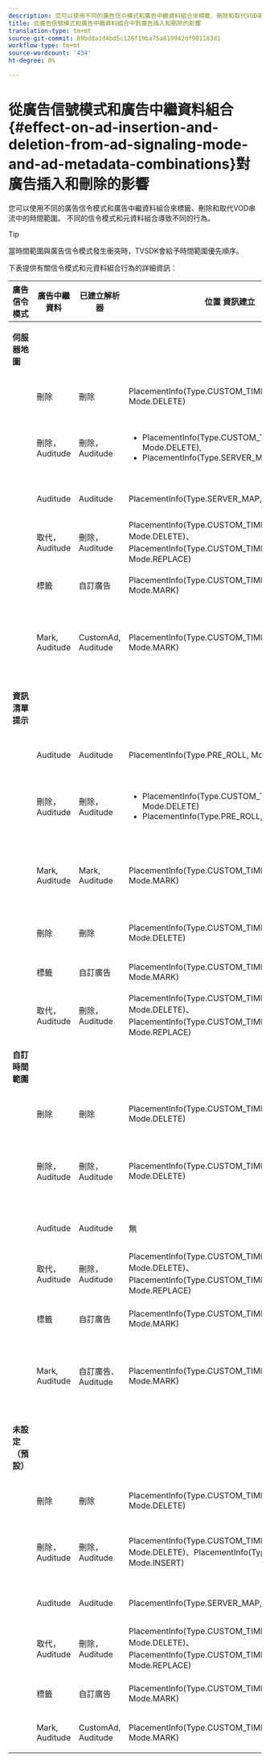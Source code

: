 ```yaml
---
description: 您可以使用不同的廣告信令模式和廣告中繼資料組合來標籤、刪除和取代VOD串流中的時間範圍。 不同的信令模式和元資料組合導致不同的行為。
title: 從廣告信號模式和廣告中繼資料組合中對廣告插入和刪除的影響
translation-type: tm+mt
source-git-commit: 89bdda1d4bd5c126f19ba75a819942df901183d1
workflow-type: tm+mt
source-wordcount: '434'
ht-degree: 0%

---
```



# 從廣告信號模式和廣告中繼資料組合{#effect-on-ad-insertion-and-deletion-from-ad-signaling-mode-and-ad-metadata-combinations}對廣告插入和刪除的影響

您可以使用不同的廣告信令模式和廣告中繼資料組合來標籤、刪除和取代VOD串流中的時間範圍。 不同的信令模式和元資料組合導致不同的行為。

>[!TIP]
>
>當時間範圍與廣告信令模式發生衝突時，TVSDK會給予時間範圍優先順序。

下表提供有關信令模式和元資料組合行為的詳細資訊：

<table id="table_6044AA1ACFA244FA814EA2D0766C6D12"> 
 <thead> 
  <tr> 
   <th class="entry"> 廣告信令模式 </th> 
   <th class="entry"> 廣告中繼資料 </th> 
   <th class="entry"> 已建立解析器 </th> 
   <th class="entry"><span class="codeph"> 位置</span> 資訊建立 </th> 
   <th class="entry"> 結果行為 </th> 
  </tr> 
 </thead>
 <tbody> 
  <tr> 
   <td colname="1"> <p><b>伺服器地圖</b> </p> </td> 
   <td colname="2"> </td> 
   <td colname="3"> </td> 
   <td colname="4"> </td> 
   <td colname="5"> </td> 
  </tr> 
  <tr> 
   <td> </td> 
   <td> 刪除 </td> 
   <td> 刪除 </td> 
   <td><span class="codeph"> PlacementInfo(Type.CUSTOM_TIME_RANGE, Mode.DELETE)</span> </td> 
   <td> 已刪除範圍 </td> 
  </tr> 
  <tr> 
   <td></td> 
   <td> 刪除， Auditude </td> 
   <td> 刪除， Auditude </td> 
   <td> 
    <ul id="ul_E0A2F885E93B4D23A486C37B305E17D8"> 
     <li id="li_D977B398D3904A44AFEC4B05AB0E3340"><span class="codeph"> PlacementInfo(Type.CUSTOM_TIME_RANGE, Mode.DELETE),  </span> </li> 
     <li id="li_439886CB38AA46239C2E40352443888A"><span class="codeph"> PlacementInfo(Type.SERVER_MAP,Mode.INSERT)</span> </li> 
    </ul> </td> 
   <td> 刪除範圍，插入廣告 </td> 
  </tr> 
  <tr> 
   <td></td> 
   <td> Auditude </td> 
   <td> Auditude </td> 
   <td><span class="codeph"> PlacementInfo(Type.SERVER_MAP,Mode.INSERT)</span> </td> 
   <td> 插入的廣告 </td> 
  </tr> 
  <tr> 
   <td></td> 
   <td> 取代，Auditude </td> 
   <td> 刪除， Auditude </td> 
   <td><span class="codeph"> PlacementInfo(Type.CUSTOM_TIME_RANGE, Mode.DELETE)、PlacementInfo(Type.CUSTOM_TIME_RANGE、Mode.REPLACE)</span> </td> 
   <td> 已取代範圍 </td> 
  </tr> 
  <tr> 
   <td></td> 
   <td> 標籤 </td> 
   <td> 自訂廣告 </td> 
   <td><span class="codeph"> PlacementInfo(Type.CUSTOM_TIME_RANGE, Mode.MARK)</span> </td> 
   <td> 標籤的範圍 </td> 
  </tr> 
  <tr> 
   <td></td> 
   <td> Mark, Auditude </td> 
   <td> CustomAd, Auditude </td> 
   <td><span class="codeph"> PlacementInfo(Type.CUSTOM_TIME_RANGE, Mode.MARK)</span> </td> 
   <td> 標籤範圍，未插入廣告 </td> 
  </tr> 
  <tr> 
   <td colname="1"> <p><b>資訊清單提示</b> </p> </td> 
   <td colname="2"> </td> 
   <td colname="3"> </td> 
   <td colname="4"> </td> 
   <td colname="5"> </td> 
  </tr> 
  <tr> 
   <td></td> 
   <td> Auditude </td> 
   <td> Auditude </td> 
   <td><span class="codeph"> PlacementInfo(Type.PRE_ROLL, Mode.INSERT)</span> </td> 
   <td> 插入的廣告 </td> 
  </tr> 
  <tr> 
   <td></td> 
   <td> 刪除， Auditude </td> 
   <td> 刪除， Auditude </td> 
   <td> 
    <ul id="ul_2DD298538E9344B9BAB882485BB57747"> 
     <li id="li_F39A69EFA7ED45C18978A2C462AF7641"><span class="codeph"> PlacementInfo(Type.CUSTOM_TIME_RANGE, Mode.DELETE)</span> </li> 
     <li id="li_8CCDA3B1C63F4BC396F28F443D8C42F8"><span class="codeph"> PlacementInfo(Type.PRE_ROLL, Mode.INSERT)</span> </li> 
    </ul> </td> 
   <td> 刪除範圍，插入廣告 </td> 
  </tr> 
  <tr> 
   <td></td> 
   <td> Mark, Auditude </td> 
   <td> Mark, Auditude </td> 
   <td><span class="codeph"> PlacementInfo(Type.CUSTOM_TIME_RANGE, Mode.MARK)</span> </td> 
   <td> 標籤範圍，未插入廣告 </td> 
  </tr> 
  <tr> 
   <td></td> 
   <td> 刪除 </td> 
   <td> 刪除 </td> 
   <td><span class="codeph"> PlacementInfo(Type.CUSTOM_TIME_RANGE, Mode.DELETE)</span> </td> 
   <td> 已刪除範圍 </td> 
  </tr> 
  <tr> 
   <td></td> 
   <td> 標籤 </td> 
   <td> 自訂廣告 </td> 
   <td><span class="codeph"> PlacementInfo(Type.CUSTOM_TIME_RANGE, Mode.MARK)</span> </td> 
   <td> 標籤的範圍 </td> 
  </tr> 
  <tr> 
   <td></td> 
   <td> 取代，Auditude </td> 
   <td> 刪除， Auditude </td> 
   <td><span class="codeph"> PlacementInfo(Type.CUSTOM_TIME_RANGE, Mode.DELETE)、PlacementInfo(Type.CUSTOM_TIME_RANGE、Mode.REPLACE)</span> </td> 
   <td> 已取代範圍 </td> 
  </tr> 
  <tr> 
   <td colname="1"> <p><b>自訂時間範圍</b> </p> </td> 
   <td colname="2"> </td> 
   <td colname="3"> </td> 
   <td colname="4"> </td> 
   <td colname="5"> </td> 
  </tr> 
  <tr> 
   <td></td> 
   <td> 刪除 </td> 
   <td> 刪除 </td> 
   <td><span class="codeph"> PlacementInfo(Type.CUSTOM_TIME_RANGE, Mode.DELETE)</span> </td> 
   <td> 已刪除範圍 </td> 
  </tr> 
  <tr> 
   <td></td> 
   <td> 刪除， Auditude </td> 
   <td> 刪除， Auditude </td> 
   <td><span class="codeph"> PlacementInfo(Type.CUSTOM_TIME_RANGE, Mode.DELETE)</span> </td> 
   <td> 已刪除範圍，未插入廣告 </td> 
  </tr> 
  <tr> 
   <td></td> 
   <td> Auditude </td> 
   <td> Auditude </td> 
   <td> 無 </td> 
   <td> 未插入廣告 </td> 
  </tr> 
  <tr> 
   <td></td> 
   <td> 取代，Auditude </td> 
   <td> 刪除， Auditude </td> 
   <td><span class="codeph"> PlacementInfo(Type.CUSTOM_TIME_RANGE, Mode.DELETE)、PlacementInfo(Type.CUSTOM_TIME_RANGE、Mode.REPLACE)</span> </td> 
   <td> 以廣告取代範圍 </td> 
  </tr> 
  <tr> 
   <td></td> 
   <td> 標籤 </td> 
   <td> 自訂廣告 </td> 
   <td><span class="codeph"> PlacementInfo(Type.CUSTOM_TIME_RANGE, Mode.MARK)</span> </td> 
   <td> 標籤的範圍 </td> 
  </tr> 
  <tr> 
   <td></td> 
   <td> Mark, Auditude </td> 
   <td> 自訂廣告、Auditude </td> 
   <td><span class="codeph"> PlacementInfo(Type.CUSTOM_TIME_RANGE, Mode.MARK)</span> </td> 
   <td> 標籤範圍，未插入廣告 </td> 
  </tr> 
  <tr> 
   <td colname="1"> <p><b>未設定（預設）</b> </p> </td> 
   <td colname="2"> </td> 
   <td colname="3"> </td> 
   <td colname="4"> </td> 
   <td colname="5"> </td> 
  </tr> 
  <tr> 
   <td></td> 
   <td> 刪除 </td> 
   <td> 刪除 </td> 
   <td><span class="codeph"> PlacementInfo(Type.CUSTOM_TIME_RANGE, Mode.DELETE)</span> </td> 
   <td> 已刪除範圍 </td> 
  </tr> 
  <tr> 
   <td></td> 
   <td> 刪除， Auditude </td> 
   <td> 刪除， Auditude </td> 
   <td><span class="codeph"> PlacementInfo(Type.CUSTOM_TIME_RANGE, Mode.DELETE)、PlacementInfo(Type.SERVER_MAP, Mode.INSERT)</span> </td> 
   <td> 刪除範圍，插入廣告 </td> 
  </tr> 
  <tr> 
   <td></td> 
   <td> Auditude </td> 
   <td> Auditude </td> 
   <td><span class="codeph"> PlacementInfo(Type.SERVER_MAP,Mode.INSERT)</span> </td> 
   <td> 插入的廣告 </td> 
  </tr> 
  <tr> 
   <td></td> 
   <td> 取代，Auditude </td> 
   <td> 刪除， Auditude </td> 
   <td><span class="codeph"> PlacementInfo(Type.CUSTOM_TIME_RANGE, Mode.DELETE)、PlacementInfo(Type.CUSTOM_TIME_RANGE、Mode.REPLACE)</span> </td> 
   <td> 以廣告取代範圍 </td> 
  </tr> 
  <tr> 
   <td></td> 
   <td> 標籤 </td> 
   <td> 自訂廣告 </td> 
   <td><span class="codeph"> PlacementInfo(Type.CUSTOM_TIME_RANGE, Mode.MARK)</span> </td> 
   <td> 標籤的範圍 </td> 
  </tr> 
  <tr> 
   <td></td> 
   <td> Mark, Auditude </td> 
   <td> CustomAd, Auditude </td> 
   <td><span class="codeph"> PlacementInfo(Type.CUSTOM_TIME_RANGE, Mode.MARK)</span> </td> 
   <td> 標籤的範圍 </td> 
  </tr> 
 </tbody> 
</table>

